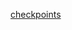 [checkpoints]([https://pan.baidu.com/your-link-here](https://pan.baidu.com/s/1VK7MGXd1c0_vMp3YAcABQA?pwd=6s5d))  
